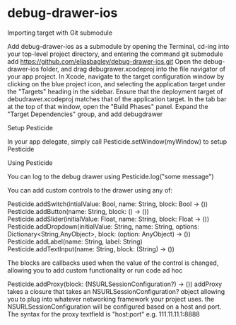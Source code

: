 debug-drawer-ios
================

Importing target with Git submodule

Add debug-drawer-ios as a submodule by opening the Terminal, cd-ing into your top-level project directory, and entering the command git submodule add https://github.com/eliasbagley/debug-drawer-ios.git
Open the debug-drawer-ios folder, and drag debugrawer.xcodeproj into the file navigator of your app project.
In Xcode, navigate to the target configuration window by clicking on the blue project icon, and selecting the application target under the "Targets" heading in the sidebar.
Ensure that the deployment target of debudrawer.xcodeproj matches that of the application target.
In the tab bar at the top of that window, open the "Build Phases" panel.
Expand the "Target Dependencies" group, and add debugdrawer

Setup Pesticide

In your app delegate, simply call
Pesticide.setWindow(myWindow)
to setup Pesticide

Using Pesticide

You can log to the debug drawer using
Pesticide.log("some message")

You can add custom controls to the drawer using any of:

Pesticide.addSwitch(intialValue: Bool, name: String, block: Bool -> ())
Pesticide.addButton(name: String, block: () -> ())
Pesticide.addSlider(initialValue: Float, name: String, block: Float -> ())
Pesticide.addDropdown(initialValue: String, name: String, options: Dictionary<String,AnyObject>, block: (option: AnyObject) -> ())
Pesticide.addLabel(name: String, label: String)
Pesticide.addTextInput(name: String, block: (String) -> ())

The blocks are callbacks used when the value of the control is changed, allowing you to add custom functionality or run code ad hoc

Pesticide.addProxy(block: (NSURLSessionConfiguration?) -> ())
addProxy takes a closure that takes an NSURLSessionConfiguration? object allowing you to plug into whatever networking framework your project uses.
the NSURLSessionConfiguration will be configured based on a host and port. The syntax for the proxy textfield is "host:port"
e.g.
111.11.11.1:8888


